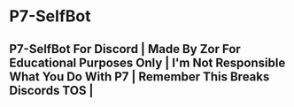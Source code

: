 # P7-SelfBot
P7-SelfBot For Discord |
Made By Zor For Educational Purposes Only |
I'm Not Responsible What You Do With P7 |
Remember This Breaks Discords TOS |
----------------------------------
